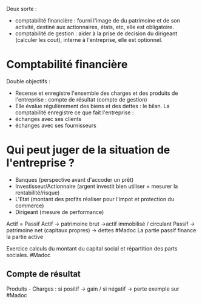 Deux sorte : 
- comptabilité financière : fourni l'image de du patrimoine et de son activité, destiné aux actionnaires, états, etc, elle est obligatoire.
- comptabilité de gestion : aider à la prise de decision du dirigeant (calculer les cout), interne à l'entreprise, elle est optionnel.
# Comptabilité financière
Double objectifs :
- Recense et enregistre l'ensemble des charges et des produits de l'entreprise : compte de résultat (compte de gestion)
- Elle évalue régulièrement des biens et des dettes : le bilan.
La comptabilité enregistre ce que fait l'entreprise : 
- échanges avec ses clients
- échanges avec ses fournisseurs
# Qui peut juger de la situation de l'entreprise ?
- Banques (perspective avant d'accoder un prêt)
- Investisseur/Actionnaire (argent investit bien utiliser = mesurer la rentabilité/risque)
- L'Etat (montant des profits réaliser pour l'impot et protection du commerce)
- Dirigeant (mesure de performance)

Actif = Passif
Actif -> patrimoine brut ->actif immobilisé / circulant
Passif -> patrimoine net (capitaux propres) -> dettes
#Madoc 
La partie passif finance la partie active

Exercice calculs du montant du capital social et répartition des parts sociales. #Madoc 
## Compte de résultat
Produits - Charges  : si positif -> gain / si négatif -> perte
exemple sur #Madoc 
